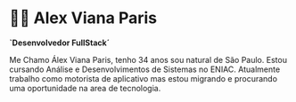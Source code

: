 # 👨‍💻 Alex Viana Paris
**`Desenvolvedor FullStack´**

Me Chamo Álex Viana Paris, tenho 34 anos sou natural de São Paulo. Estou cursando Análise e Desenvolvimentos de Sistemas no ENIAC. Atualmente trabalho como motorista de aplicativo mas estou migrando e procurando uma oportunidade na area de tecnologia.
